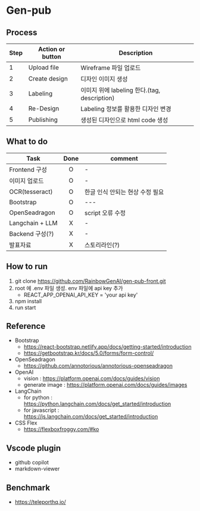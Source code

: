 # Gen-pub
## Process
 |Step|Action or button|Description|
 |---|---|---|
 |1|Upload file|Wireframe 파일 업로드|
 |2|Create design|디자인 이미지 생성|
 |3|Labeling|이미지 위에 labeling 한다.(tag, description)|
 |4|Re-Design|Labeling 정보를 활용한 디자인 변경|
 |5|Publishing|생성된 디자인으로 html code 생성|

## What to do
 |Task|Done|comment|
 |---|:---:|---|
 |Frontend 구성|O|-| 
 |이미지 업로드|O|-|
 |OCR(tesseract)|O|한글 인식 안되는 현상 수정 필요|
 |Bootstrap|O|---|
 |OpenSeadragon|O|script 오류 수정|
 |Langchain + LLM|X|-|
 |Backend 구성(?)|X|-|
 |발표자료|X|스토리라인(?)|
 
## How to run
 1. git clone https://github.com/RainbowGenAI/gen-pub-front.git
 2. root 에 .env 파일 생성. env 파일에 api key 추가 
    - REACT_APP_OPENAI_API_KEY = 'your api key'      
 3. npm install
 4. run start

## Reference
- Bootstrap 
  - https://react-bootstrap.netlify.app/docs/getting-started/introduction
  - https://getbootstrap.kr/docs/5.0/forms/form-control/
- OpenSeadragon
  - https://github.com/annotorious/annotorious-openseadragon
- OpenAI
  - vision : https://platform.openai.com/docs/guides/vision
  - generate image : https://platform.openai.com/docs/guides/images
- LangChain 
  - for python : https://python.langchain.com/docs/get_started/introduction
  - for javascript : https://js.langchain.com/docs/get_started/introduction
- CSS Flex 
  - https://flexboxfroggy.com/#ko

## Vscode plugin
 - github copilot
 - markdown-viewer

## Benchmark
  - https://teleporthq.io/
